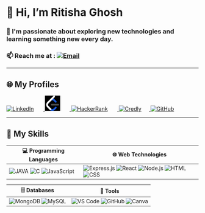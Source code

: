 # 👋 Hi, I’m Ritisha Ghosh  
### 👀 I'm passionate about exploring new technologies and learning something new every day.  
### 📫 Reach me at : [![Email](https://img.shields.io/badge/-white?logo=gmail&logoColor=orange&style=flat-square)](mailto:iam.ritisha5@gmail.com)


---


## 🌐 My Profiles

<p align="left">
  
  <a href="https://www.linkedin.com/in/ritisha-ghosh-510rg2004" target="_blank" rel="noopener noreferrer">
    <img src="https://skillicons.dev/icons?i=linkedin" alt="LinkedIn" width="40" height="40" style="margin-right: 25px;"/>
  </a>

  <a href="https://leetcode.com/u/_ritisha_ghosh_" target="_blank" rel="noopener noreferrer">
  <img src="https://raw.githubusercontent.com/devicons/devicon/master/icons/leetcode/leetcode-original.svg" alt="LeetCode" width="40" height="40" style="margin-right: 25px; filter: invert(1);"/>
</a>

<a href="https://www.hackerrank.com/profile/ritisha_ghosh" target="_blank" rel="noopener noreferrer">
    <img src="https://cdn.simpleicons.org/hackerrank" alt="HackerRank" width="40" height="40" style="margin-right: 25px;"/>
  </a>

  <a href="https://www.credly.com/users/ritisha-ghosh-5/badges" target="_blank" rel="noopener noreferrer">
  <img src="https://raw.githubusercontent.com/simple-icons/simple-icons/develop/icons/credly.svg" alt="Credly" color="orange" width="40" height="40" style="margin-right: 20px;" />
</a>
  
  <a href="https://github.com/ritisha-ghosh" target="_blank" rel="noopener noreferrer">
    <img src="https://skillicons.dev/icons?i=github&theme=light" alt="GitHub" width="40" height="40" style="margin-right: 25px;"/>
  </a>

</p> 


---


## 🧠 My Skills 

| 💻 Programming Languages                                  | 🌐 Web Technologies                                            |
|----------------------------------------------------------|----------------------------------------------------------------|
| ![JAVA](https://img.shields.io/badge/Java-007396?style=for-the-badge&logo=java&logoColor=white) ![C](https://img.shields.io/badge/C-00599C?style=for-the-badge&logo=c&logoColor=white) ![JavaScript](https://img.shields.io/badge/JavaScript-F7DF1E?style=for-the-badge&logo=javascript&logoColor=black) | ![Express.js](https://img.shields.io/badge/Express.js-2E8B57?style=for-the-badge&logo=express&logoColor=white) ![React](https://img.shields.io/badge/React-61DAFB?style=for-the-badge&logo=react&logoColor=black) ![Node.js](https://img.shields.io/badge/Node.js-339933?style=for-the-badge&logo=node.js&logoColor=white) ![HTML](https://img.shields.io/badge/HTML-E34F26?style=for-the-badge&logo=html5&logoColor=white) ![CSS](https://img.shields.io/badge/CSS-1572B6?style=for-the-badge&logo=css3&logoColor=white) |

| 🗄️ Databases                                             | 🧰 Tools                                                       |
|----------------------------------------------------------|----------------------------------------------------------------|
| ![MongoDB](https://img.shields.io/badge/MongoDB-47A248?style=for-the-badge&logo=mongodb&logoColor=white) ![MySQL](https://img.shields.io/badge/MySQL-4479A1?style=for-the-badge&logo=mysql&logoColor=white) | ![VS Code](https://img.shields.io/badge/VS_Code-007ACC?style=for-the-badge&logo=visual-studio-code&logoColor=white) ![GitHub](https://img.shields.io/badge/GitHub-181717?style=for-the-badge&logo=github&logoColor=white) ![Canva](https://img.shields.io/badge/Canva-0099A8?style=for-the-badge&logo=canva&logoColor=black) |

